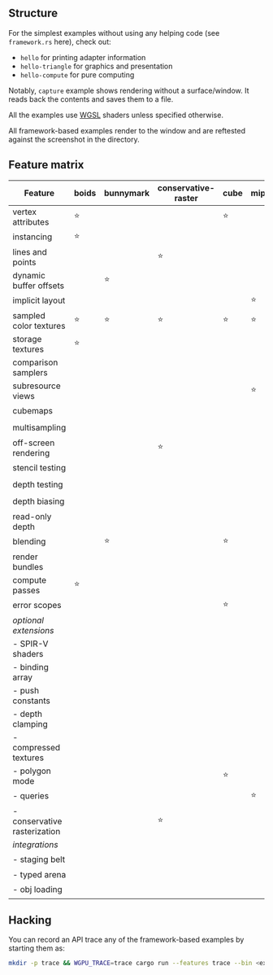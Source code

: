 ## Structure

For the simplest examples without using any helping code (see `framework.rs` here), check out:

- `hello` for printing adapter information
- `hello-triangle` for graphics and presentation
- `hello-compute` for pure computing

Notably, `capture` example shows rendering without a surface/window. It reads back the contents and saves them to a file.

All the examples use [WGSL](https://gpuweb.github.io/gpuweb/wgsl.html) shaders unless specified otherwise.

All framework-based examples render to the window and are reftested against the screenshot in the directory.

## Feature matrix

| Feature                      | boids  | bunnymark | conservative-raster | cube   | mipmap | msaa-line | shadow | skybox | stencil-triangles | texture-arrays | water  |
| ---------------------------- | ------ | --------- | ------------------- | ------ | ------ | --------- | ------ | ------ | ----------------- | -------------- | ------ |
| vertex attributes            | :star: |           |                     | :star: |        | :star:    | :star: | :star: |                   | :star:         | :star: |
| instancing                   | :star: |           |                     |        |        |           |        |        |                   |                |        |
| lines and points             |        |           | :star:              |        |        | :star:    |        |        |                   |                |        |
| dynamic buffer offsets       |        | :star:    |                     |        |        |           | :star: |        |                   |                |        |
| implicit layout              |        |           |                     |        | :star: |           |        |        |                   |                |        |
| sampled color textures       | :star: | :star:    | :star:              | :star: | :star: |           |        | :star: |                   | :star:         | :star: |
| storage textures             | :star: |           |                     |        |        |           |        |        |                   |                |        |
| comparison samplers          |        |           |                     |        |        |           | :star: |        |                   |                |        |
| subresource views            |        |           |                     |        | :star: |           | :star: |        |                   |                |        |
| cubemaps                     |        |           |                     |        |        |           |        | :star: |                   |                |        |
| multisampling                |        |           |                     |        |        | :star:    |        |        |                   |                |        |
| off-screen rendering         |        |           | :star:              |        |        |           | :star: |        |                   |                | :star: |
| stencil testing              |        |           |                     |        |        |           |        |        | :star:            |                |        |
| depth testing                |        |           |                     |        |        |           | :star: | :star: |                   |                | :star: |
| depth biasing                |        |           |                     |        |        |           | :star: |        |                   |                |        |
| read-only depth              |        |           |                     |        |        |           |        |        |                   |                | :star: |
| blending                     |        | :star:    |                     | :star: |        |           |        |        |                   |                | :star: |
| render bundles               |        |           |                     |        |        | :star:    |        |        |                   |                | :star: |
| compute passes               | :star: |           |                     |        |        |           |        |        |                   |                |        |
| error scopes                 |        |           |                     | :star: |        |           |        |        |                   |                |        |
| _optional extensions_        |        |           |                     |        |        |           |        |        |                   | :star:         |        |
| - SPIR-V shaders             |        |           |                     |        |        |           |        |        |                   |                |        |
| - binding array              |        |           |                     |        |        |           |        |        |                   | :star:         |        |
| - push constants             |        |           |                     |        |        |           |        |        |                   |                |        |
| - depth clamping             |        |           |                     |        |        |           | :star: |        |                   |                |        |
| - compressed textures        |        |           |                     |        |        |           |        | :star: |                   |                |        |
| - polygon mode               |        |           |                     | :star: |        |           |        |        |                   |                |        |
| - queries                    |        |           |                     |        | :star: |           |        |        |                   |                |        |
| - conservative rasterization |        |           | :star:              |        |        |           |        |        |                   |                |        |
| _integrations_               |        |           |                     |        |        |           |        |        |                   |                |        |
| - staging belt               |        |           |                     |        |        |           |        | :star: |                   |                |        |
| - typed arena                |        |           |                     |        |        |           |        |        |                   |                |        |
| - obj loading                |        |           |                     |        |        |           |        | :star: |                   |                |        |

## Hacking

You can record an API trace any of the framework-based examples by starting them as:

```sh
mkdir -p trace && WGPU_TRACE=trace cargo run --features trace --bin <example-name>
```
